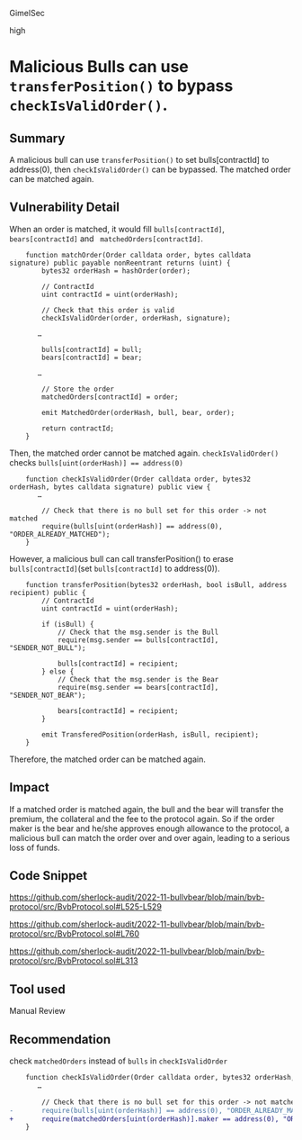 GimelSec

high

# Malicious Bulls can use `transferPosition()` to bypass `checkIsValidOrder()`.

## Summary

A malicious bull can use `transferPosition()` to set bulls[contractId] to address(0), then `checkIsValidOrder()` can be bypassed. The matched order can be matched again.

## Vulnerability Detail

When an order is matched, it would fill `bulls[contractId]`, `bears[contractId]` and ` matchedOrders[contractId]`.

```solidity
    function matchOrder(Order calldata order, bytes calldata signature) public payable nonReentrant returns (uint) {
        bytes32 orderHash = hashOrder(order);

        // ContractId
        uint contractId = uint(orderHash);

        // Check that this order is valid
        checkIsValidOrder(order, orderHash, signature);

       …

        bulls[contractId] = bull;
        bears[contractId] = bear;

       …

        // Store the order
        matchedOrders[contractId] = order;

        emit MatchedOrder(orderHash, bull, bear, order);

        return contractId;
    }
```

Then, the matched order cannot be matched again. `checkIsValidOrder()` checks 
`bulls[uint(orderHash)] == address(0)`

```solidity
    function checkIsValidOrder(Order calldata order, bytes32 orderHash, bytes calldata signature) public view {
       …

        // Check that there is no bull set for this order -> not matched
        require(bulls[uint(orderHash)] == address(0), "ORDER_ALREADY_MATCHED");
    }
```

However, a malicious bull can call transferPosition() to erase `bulls[contractId]`(set `bulls[contractId]` to address(0)).

```solidity
    function transferPosition(bytes32 orderHash, bool isBull, address recipient) public {
        // ContractId
        uint contractId = uint(orderHash);

        if (isBull) {
            // Check that the msg.sender is the Bull
            require(msg.sender == bulls[contractId], "SENDER_NOT_BULL");

            bulls[contractId] = recipient;
        } else {
            // Check that the msg.sender is the Bear
            require(msg.sender == bears[contractId], "SENDER_NOT_BEAR");

            bears[contractId] = recipient;
        }

        emit TransferedPosition(orderHash, isBull, recipient);
    }
```

Therefore, the matched order can be matched again.

## Impact

If a matched order is matched again, the bull and the bear will transfer the premium, the collateral and the fee to the protocol again. So if the order maker is the bear and he/she approves enough allowance to the protocol, a malicious bull can match the order over and over again, leading to a serious loss of funds.

## Code Snippet

https://github.com/sherlock-audit/2022-11-bullvbear/blob/main/bvb-protocol/src/BvbProtocol.sol#L525-L529

https://github.com/sherlock-audit/2022-11-bullvbear/blob/main/bvb-protocol/src/BvbProtocol.sol#L760

https://github.com/sherlock-audit/2022-11-bullvbear/blob/main/bvb-protocol/src/BvbProtocol.sol#L313

## Tool used

Manual Review

## Recommendation

check `matchedOrders` instead of `bulls` in `checkIsValidOrder`

```diff
    function checkIsValidOrder(Order calldata order, bytes32 orderHash, bytes calldata signature) public view {
       …

        // Check that there is no bull set for this order -> not matched
-       require(bulls[uint(orderHash)] == address(0), "ORDER_ALREADY_MATCHED");
+       require(matchedOrders[uint(orderHash)].maker == address(0), "ORDER_ALREADY_MATCHED");
    }
```
